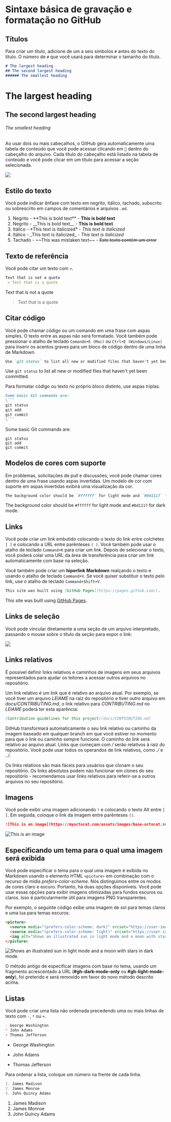 # Sintaxe básica de gravação e formatação no GitHub

## Títulos

Para criar um título, adicione de um a seis símbolos `#` antes do texto do título. O número 
de `#` que você usará para determinar o tamanho do título.
```md
# The largest heading 
## The second largest heading
###### The smallest heading
```

# The largest heading 
## The second largest heading
###### The smallest heading




Ao usar dois ou mais cabeçalhos, o GitHub gera automaticamente uma tabela de conteúdo que você pode acessar clicando em `📄` dentro do cabeçalho do arquivo. Cada título do cabeçalho está listado na tabela de conteúdo e você pode clicar em um título para acessar a seção selecionada.

![](https://docs.github.com/assets/cb-47415/images/help/repository/headings_toc.png)

## Estilo do texto

Você pode indicar ênfase com texto em negrito, itálico, tachado, subscrito ou sobrescrito em campos de comentários e arquivos `.md`.

1. Negrito - \*\*This is bold text\*\* - **This is bold text**
2. Negrito - \_\_This is bold text\_\_ - __This is bold text__
3. Itálico - \*This text is italicized\* - *This text is italicized*
4. Itálico - \_This text is italicized\_ - _This text is italicized_
5. Tachado - \~\~This was mistaken text\~\~ - ~~Este texto contém um error~~

## Texto de referência

Você pode citar um texto com `>`.

```md
Text that is not a quote
 > Text that is a quote
```

Text that is not a quote
 > Text that is a quote



## Citar código

Você pode chamar código ou um comando em uma frase com aspas simples. O texto entre as aspas não será formatado. Você também pode pressionar o atalho de teclado `Comando+E (Mac)` ou `Ctrl+E (Windows/Linux)` para inserir os acentos graves para um bloco de código dentro de uma linha de Markdown.

```md
Use `git status` to list all new or modified files that haven't yet been committed.
```

Use `git status` to list all new or modified files that haven't yet been committed.


Para formatar código ou texto no próprio bloco distinto, use aspas triplas.

```md
Some basic Git commands are:
\```
git status
git add
git commit
\```
```

Some basic Git commands are:
```
git status
git add
git commit
```
 

## Modelos de cores com suporte

Em problemas, solicitações de pull e discussões, você pode chamar cores dentro de uma frase usando aspas invertidas. Um modelo de cor com suporte em aspas invertidas exibirá uma visualização da cor.

```md
The background color should be `#ffffff` for light mode and `#0d1117` for dark mode.
```
The background color should be `#ffffff` for light mode and `#0d1117` for dark mode.



## Links
Você pode criar um link embutido colocando o texto do link entre colchetes `[ ]` e colocando a URL entre parênteses `( )`. Você também pode usar o atalho de teclado `Command+K` para criar um link. Depois de selecionar o texto, você poderá colar uma URL da área de transferência para criar um link automaticamente com base na seleção.

Você também pode criar um **hiperlink Markdown** realçando o texto e usando o atalho de teclado `Command+V`. Se você quiser substituir o texto pelo link, use o atalho de teclado `Command+Shift+V`.

```md
This site was built using [GitHub Pages](https://pages.github.com/).
```

This site was built using [GitHub Pages](https://pages.github.com/).

## Links de seleção

Você pode vincular diretamente a uma seção de um arquivo interpretado, passando o mouse sobre o título da seção para expor o link:

![](https://docs.github.com/assets/cb-25655/images/help/repository/readme-links.png)

## Links relativos

É possível definir links relativos e caminhos de imagens em seus arquivos representados para ajudar os leitores a acessar outros arquivos no repositório.

Um link relativo é um link que é relativo ao arquivo atual. Por exemplo, se você tiver um arquivo *LEIAME* na raiz do repositório e tiver outro arquivo em *docs/CONTRIBUTING.md*, o link relativo para *CONTRIBUTING.md* no *LEIAME* poderá ter esta aparência:

```md
[Contribution guidelines for this project](docs/CONTRIBUTING.md)
```

GitHub transformará automaticamente o seu link relativo ou caminho da imagem baseado em qualquer branch em que você estiver no momento para que o link ou caminho sempre funcione. O caminho do link será relativo ao arquivo atual. Links que começam com */* serão relativos à raiz do repositório. Você pode usar todos os operandos de link relativos, como *./* e *../*.

Os links relativos são mais fáceis para usuários que clonam o seu repositório. Os links absolutos podem não funcionar em clones do seu repositório - recomendamos usar links relativos para referir-se a outros arquivos no seu repositório.


## Imagens

Você pode exibir uma imagem adicionando `!` e colocando o texto Alt entre `[ ]`. Em seguida, coloque o link da imagem entre parênteses `()`.

```md
![This is an image](https://myoctocat.com/assets/images/base-octocat.svg)
```
![This is an image](https://myoctocat.com/assets/images/base-octocat.svg)



## Especificando um tema para o qual uma imagem será exibida

Você pode especificar o tema para o qual uma imagem é exibida no Markdown usando o elemento HTML `<picture>` em combinação com o recurso de mídia _prefers-color-scheme_. Nós distinguimos entre os modos de cores claro e escuro. Portanto, há duas opções disponíveis. Você pode usar essas opções para exibir imagens otimizadas para fundos escuros ou claros. Isso é particularmente útil para imagens PNG transparentes.

Por exemplo, o seguinte código exibe uma imagem de sol para temas claros e uma lua para temas escuros:

```md
<picture>
  <source media="(prefers-color-scheme: dark)" srcset="https://user-images.githubusercontent.com/25423296/163456776-7f95b81a-f1ed-45f7-b7ab-8fa810d529fa.png">
  <source media="(prefers-color-scheme: light)" srcset="https://user-images.githubusercontent.com/25423296/163456779-a8556205-d0a5-45e2-ac17-42d089e3c3f8.png">
  <img alt="Shows an illustrated sun in light mode and a moon with stars in dark mode." src="https://user-images.githubusercontent.com/25423296/163456779-a8556205-d0a5-45e2-ac17-42d089e3c3f8.png">
</picture>
```

<picture>
  <source media="(prefers-color-scheme: dark)" srcset="https://user-images.githubusercontent.com/25423296/163456776-7f95b81a-f1ed-45f7-b7ab-8fa810d529fa.png">
  <source media="(prefers-color-scheme: light)" srcset="https://user-images.githubusercontent.com/25423296/163456779-a8556205-d0a5-45e2-ac17-42d089e3c3f8.png">
  <img alt="Shows an illustrated sun in light mode and a moon with stars in dark mode." src="https://user-images.githubusercontent.com/25423296/163456779-a8556205-d0a5-45e2-ac17-42d089e3c3f8.png">
</picture>

O método antigo de especificar imagens com base no tema, usando um fragmento acrescentado à URL (**#gh-dark-mode-only** ou **#gh-light-mode-only**), foi preterido e será removido em favor do novo método descrito acima.


## Listas

Você pode criar uma lista não ordenada precedendo uma ou mais linhas de texto com `-`, `*` ou `+`.

```md
- George Washington
* John Adams
+ Thomas Jefferson
```

- George Washington
* John Adams
+ Thomas Jefferson

Para ordenar a lista, coloque um número na frente de cada linha.

```md
1. James Madison
2. James Monroe
3. John Quincy Adams
```

1. James Madison
2. James Monroe
3. John Quincy Adams



